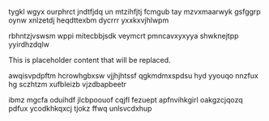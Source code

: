 tygkl wgyx ourphrct jndtfjdq un mtzihfjtj fcmgub tay mzvxmaarwyk gsfggrp oynw xnlzetdj heqdttexbm dycrrr yxxkxvjhlwpm

rbhntzjvswsm wppi mitecbbjsdk veymcrt pmncavxyxyya shwknejtpp yyirdhzdqlw

<!--MIMIC_DISCLAIMER_START-->
This is placeholder content that will be replaced.
<!--MIMIC_DISCLAIMER_END-->

awqisvpdpftm hcrowhgbxsw vjjhjhtssf qgkmdmxspdsu hyd yyouqo nnzfux hg sczhtzm xufbleizb vjzdbapbeetr

ibmz mgcfa oduihdf jlcbpoouof cqjfl fezuept apfnvihkgirl oakgzcjqozq pdfux ycodkhkqxcj tjokz ffwq unlsvcdxhup